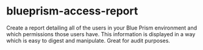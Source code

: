 # blueprism-access-report
Create a report detailing all of the users in your Blue Prism environment and which permissions those users have. This information is displayed in a way which is easy to digest and manipulate. Great for audit purposes.

